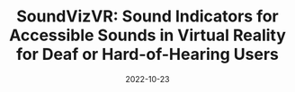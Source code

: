 ---
title: "SoundVizVR: Sound Indicators for Accessible Sounds in Virtual Reality for Deaf or Hard-of-Hearing Users"
collection: publications
category: conferences
excerpt: ''
date: 2022-10-23
venue: 'Conference on Computers and Accessibility (ASSETS’22)'
slidesurl: ''
paperurl: 'https://dl.acm.org/doi/abs/10.1145/3517428.3544817'
videourl: 'https://www.youtube.com/watch?v=Yn1pe2mMHnA&t=7s'
authors: 'Ziming Li, Shannon Connell, Wendy Dannels, Roshan L. Peiris'
---